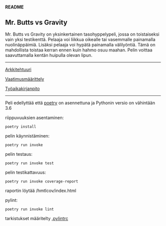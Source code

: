 #### README

## Mr. Butts vs Gravity

Mr. Butts vs Gravity on yksinkertainen tasohyppelypeli, jossa on toistaiseksi vain yksi testikenttä. Pelaaja voi liikkua oikealle tai vasemmalle painamalla nuolinäppäimiä. Lisäksi pelaaja voi hypätä painamalla välilyöntiä. Tämä on mahdollista toistaa kerran ennen kuin hahmo osuu maahan. Pelin voittaa saavuttamalla kentän huipulla olevan lipun.

--------------------------------------------------------------------------------------------------------------------

[Arkkitehtuuri](https://github.com/aejmmark/ot-harjoitustyo/tree/master/dokumentaatio/arkkitehtuuri.md)

[Vaatimusmäärittely](https://github.com/aejmmark/ot-harjoitustyo/blob/master/dokumentaatio/vaatimusmaarittely.md)

[Työaikakirjanpito](https://github.com/aejmmark/ot-harjoitustyo/blob/master/dokumentaatio/tyoaika.md)

--------------------------------------------------------------------------------------------------------------------

Peli edellyttää että [poetry](https://python-poetry.org/docs/#installation) on asennettuna ja Pythonin versio on vähintään 3.6

riippuvuuksien asentaminen:

    poetry install

pelin käynnistäminen:

    poetry run invoke

pelin testaus:

    poetry run invoke test

pelin testikattavuus:

    poetry run invoke coverage-report

raportin löytää /hmtlcov/index.html

pylint:

    poetry run invoke lint

tarkistukset määritelty [.pylintrc](https://github.com/aejmmark/ot-harjoitustyo/blob/master/.pylintrc)